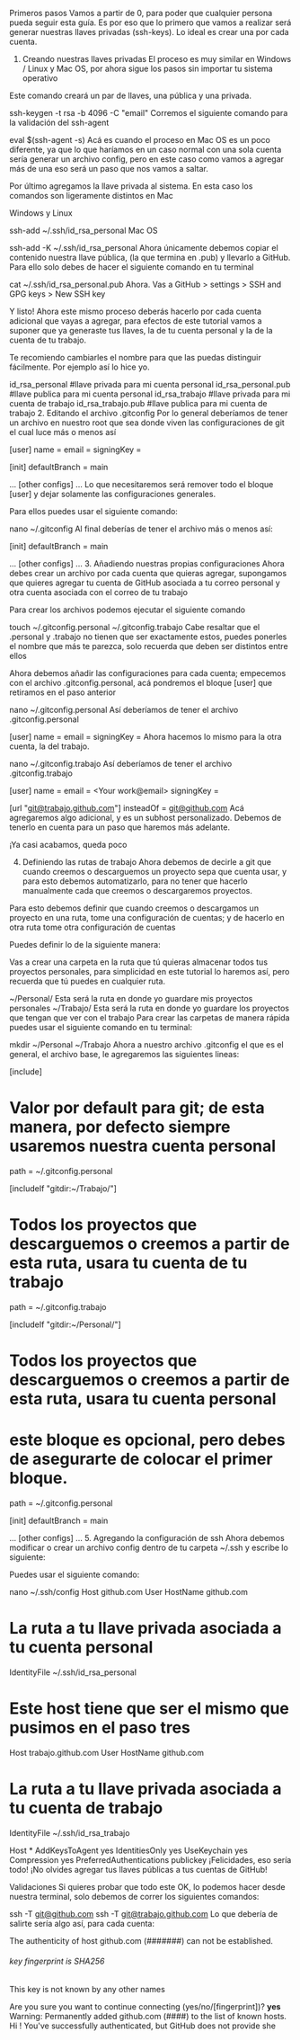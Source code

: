 Primeros pasos
Vamos a partir de 0, para poder que cualquier persona pueda seguir esta guía. Es por eso que lo primero que vamos a realizar será generar nuestras llaves privadas (ssh-keys). Lo ideal es crear una por cada cuenta.

1. Creando nuestras llaves privadas
El proceso es muy similar en Windows / Linux y Mac OS, por ahora sigue los pasos sin importar tu sistema operativo

Este comando creará un par de llaves, una pública y una privada.

ssh-keygen -t rsa -b 4096 -C "email"
Corremos el siguiente comando para la validación del ssh-agent

eval $(ssh-agent -s)
Acá es cuando el proceso en Mac OS es un poco diferente, ya que lo que haríamos en un caso normal con una sola cuenta sería generar un archivo config, pero en este caso como vamos a agregar más de una eso será un paso que nos vamos a saltar.

Por último agregamos la llave privada al sistema. En esta caso los comandos son ligeramente distintos en Mac

Windows y Linux

ssh-add ~/.ssh/id_rsa_personal
Mac OS

ssh-add -K ~/.ssh/id_rsa_personal
Ahora únicamente debemos copiar el contenido nuestra llave pública, (la que termina en .pub) y llevarlo a GitHub. Para ello solo debes de hacer el siguiente comando en tu terminal

cat ~/.ssh/id_rsa_personal.pub
Ahora. Vas a GitHub > settings > SSH and GPG keys > New SSH key

Y listo! Ahora este mismo proceso deberás hacerlo por cada cuenta adicional que vayas a agregar, para efectos de este tutorial vamos a suponer que ya generaste tus llaves, la de tu cuenta personal y la de la cuenta de tu trabajo.

Te recomiendo cambiarles el nombre para que las puedas distinguir fácilmente. Por ejemplo así lo hice yo.

id_rsa_personal #llave privada para mi cuenta personal
id_rsa_personal.pub  #llave publica para mi cuenta personal
id_rsa_trabajo #llave privada para mi cuenta de trabajo
id_rsa_trabajo.pub #llave publica para mi cuenta de trabajo
2. Editando el archivo .gitconfig
Por lo general deberíamos de tener un archivo en nuestro root que sea donde viven las configuraciones de git el cual luce más o menos así

[user]
  name        = <Your name>
  email       = <Your email>
  signingKey  = <Your signingKey>

[init]
  defaultBranch = main

...
[other configs]
...
Lo que necesitaremos será remover todo el bloque [user] y dejar solamente las configuraciones generales.

Para ellos puedes usar el siguiente comando:

nano ~/.gitconfig
Al final deberías de tener el archivo más o menos así:

[init]
  defaultBranch = main

...
[other configs]
...
3. Añadiendo nuestras propias configuraciones
Ahora debes crear un archivo por cada cuenta que quieras agregar, supongamos que quieres agregar tu cuenta de GitHub asociada a tu correo personal y otra cuenta asociada con el correo de tu trabajo

Para crear los archivos podemos ejecutar el siguiente comando

touch ~/.gitconfig.personal ~/.gitconfig.trabajo
Cabe resaltar que el .personal y .trabajo no tienen que ser exactamente estos, puedes ponerles el nombre que más te parezca, solo recuerda que deben ser distintos entre ellos

Ahora debemos añadir las configuraciones para cada cuenta; empecemos con el archivo .gitconfig.personal, acá pondremos el bloque [user] que retiramos en el paso anterior

nano ~/.gitconfig.personal
Así deberíamos de tener el archivo .gitconfig.personal

[user]
  name        = <Your name>
  email       = <Your email>
  signingKey  = <Your signingKey>
Ahora hacemos lo mismo para la otra cuenta, la del trabajo.

nano ~/.gitconfig.trabajo
Así deberíamos de tener el archivo .gitconfig.trabajo

[user]
  name        = <Your name>
  email       = <Your work@email>
  signingKey  = <Your signingKey>

[url "git@trabajo.github.com"]
  insteadOf = git@github.com
Acá agregaremos algo adicional, y es un subhost personalizado. Debemos de tenerlo en cuenta para un paso que haremos más adelante.

¡Ya casi acabamos, queda poco

4. Definiendo las rutas de trabajo
Ahora debemos de decirle a git que cuando creemos o descarguemos un proyecto sepa que cuenta usar, y para esto debemos automatizarlo, para no tener que hacerlo manualmente cada que creemos o descargaremos proyectos.

Para esto debemos definir que cuando creemos o descargamos un proyecto en una ruta, tome una configuración de cuentas; y de hacerlo en otra ruta tome otra configuración de cuentas

Puedes definir lo de la siguiente manera:

Vas a crear una carpeta en la ruta que tú quieras almacenar todos tus proyectos personales, para simplicidad en este tutorial lo haremos así, pero recuerda que tú puedes en cualquier ruta.

~/Personal/ Esta será la ruta en donde yo guardare mis proyectos personales
~/Trabajo/ Esta será la ruta en donde yo guardare los proyectos que tengan que ver con el trabajo
Para crear las carpetas de manera rápida puedes usar el siguiente comando en tu terminal:

mkdir ~/Personal ~/Trabajo
Ahora a nuestro archivo .gitconfig el que es el general, el archivo base, le agregaremos las siguientes lineas:

[include]
  # Valor por default para git; de esta manera, por defecto siempre usaremos nuestra cuenta personal
  path = ~/.gitconfig.personal

[includeIf "gitdir:~/Trabajo/"]
  # Todos los proyectos que descarguemos o creemos a partir de esta ruta, usara tu cuenta de tu trabajo
  path = ~/.gitconfig.trabajo

[includeIf "gitdir:~/Personal/"]
  # Todos los proyectos que descarguemos o creemos a partir de esta ruta, usara tu cuenta personal
  # este bloque es opcional, pero debes de asegurarte de colocar el primer bloque.
  path = ~/.gitconfig.personal

[init]
  defaultBranch = main

...
[other configs]
...
5. Agregando la configuración de ssh
Ahora debemos modificar o crear un archivo config dentro de tu carpeta ~/.ssh y escribe lo siguiente:

Puedes usar el siguiente comando:

nano ~/.ssh/config
Host github.com
  User          <your github username personal account>
  HostName      github.com
  # La ruta a tu llave privada asociada a tu cuenta personal
  IdentityFile  ~/.ssh/id_rsa_personal

  # Este host tiene que ser el mismo que pusimos en el paso tres
Host trabajo.github.com
  User          <your github username work account>
  HostName      github.com
  # La ruta a tu llave privada asociada a tu cuenta de trabajo
  IdentityFile  ~/.ssh/id_rsa_trabajo

Host *
  AddKeysToAgent            yes
  IdentitiesOnly            yes
  UseKeychain               yes
  Compression               yes
  PreferredAuthentications  publickey
¡Felicidades, eso sería todo! ¡No olvides agregar tus llaves públicas a tus cuentas de GitHub!

Validaciones
Si quieres probar que todo este OK, lo podemos hacer desde nuestra terminal, solo debemos de correr los siguientes comandos:

ssh -T git@github.com
ssh -T git@trabajo.github.com
Lo que debería de salirte sería algo así, para cada cuenta:

The authenticity of host github.com (#######) can not be established.
###### key fingerprint is SHA256
This key is not known by any other names

Are you sure you want to continue connecting (yes/no/[fingerprint])? **yes**
Warning: Permanently added github.com (####) to the list of known hosts.
Hi <Your github username>! You've successfully authenticated, but GitHub does not provide she
